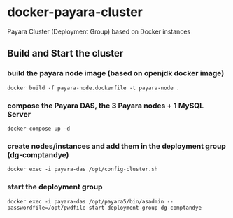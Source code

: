 # docker-payara-cluster
Payara Cluster (Deployment Group) based on Docker instances

## Build and Start the cluster
### build the payara node image (based on openjdk docker image)
`docker build -f payara-node.dockerfile -t payara-node .`
### compose the Payara DAS, the 3 Payara nodes + 1 MySQL Server
`docker-compose up -d`
### create nodes/instances and add them in the deployment group (dg-comptandye)
`docker exec -i payara-das /opt/config-cluster.sh`
### start the deployment group
`docker exec -i payara-das /opt/payara5/bin/asadmin --passwordfile=/opt/pwdfile start-deployment-group dg-comptandye`
